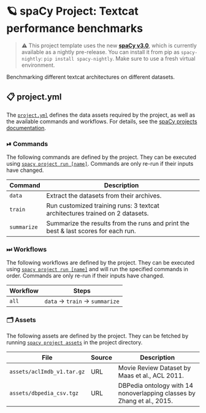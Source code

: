 <!-- SPACY PROJECT: AUTO-GENERATED DOCS START (do not remove) -->

# 🪐 spaCy Project: Textcat performance benchmarks

> ⚠️ This project template uses the new [**spaCy v3.0**](https://nightly.spacy.io), which
> is currently available as a nightly pre-release. You can install it from pip as `spacy-nightly`:
> `pip install spacy-nightly`. Make sure to use a fresh virtual environment.

Benchmarking different textcat architectures on different datasets.

## 📋 project.yml

The [`project.yml`](project.yml) defines the data assets required by the
project, as well as the available commands and workflows. For details, see the
[spaCy projects documentation](https://nightly.spacy.io/usage/projects).

### ⏯ Commands

The following commands are defined by the project. They
can be executed using [`spacy project run [name]`](https://nightly.spacy.io/api/cli#project-run).
Commands are only re-run if their inputs have changed.

| Command | Description |
| --- | --- |
| `data` | Extract the datasets from their archives. |
| `train` | Run customized training runs: 3 textcat architectures trained on 2 datasets. |
| `summarize` | Summarize the results from the runs and print the best & last scores for each run. |

### ⏭ Workflows

The following workflows are defined by the project. They
can be executed using [`spacy project run [name]`](https://nightly.spacy.io/api/cli#project-run)
and will run the specified commands in order. Commands are only re-run if their
inputs have changed.

| Workflow | Steps |
| --- | --- |
| `all` | `data` &rarr; `train` &rarr; `summarize` |

### 🗂 Assets

The following assets are defined by the project. They can
be fetched by running [`spacy project assets`](https://nightly.spacy.io/api/cli#project-assets)
in the project directory.

| File | Source | Description |
| --- | --- | --- |
| `assets/aclImdb_v1.tar.gz` | URL | Movie Review Dataset by Maas et al., ACL 2011. |
| `assets/dbpedia_csv.tgz` | URL | DBPedia ontology with 14 nonoverlapping classes by Zhang et al., 2015. |

<!-- SPACY PROJECT: AUTO-GENERATED DOCS END (do not remove) -->